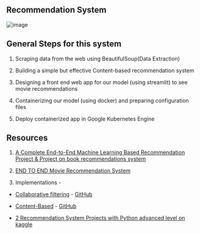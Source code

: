 ## Recommendation System
![image](https://user-images.githubusercontent.com/67424390/213967109-03aeefd2-3325-4097-8a80-526572dfcb0e.png)


## General Steps for this system
1. Scraping data from the web using BeautifulSoup(Data Extraction)

2. Building a simple but effective Content-based recommendation system

3. Designing a front end web app for our model (using streamlit) to see movie recommendations

4. Containerizing our model (using docker) and preparing configuration files

5. Deploy containerized app in Google Kubernetes Engine

## Resources
1. [A Complete End-to-End Machine Learning Based Recommendation Project & Project on book recommendations system](https://pub.towardsai.net/step-by-step-approach-to-building-a-recommendation-system-a65be5a54045)

2. [END TO END Movie Recommendation System](https://medium.com/geekculture/end-to-end-movie-recommendation-system-49b29a8b57ac)

3. Implementations - 
* [Collaborative filtering](https://pub.towardsai.net/step-by-step-approach-to-building-a-recommendation-system-a65be5a54045) - [GitHub](https://github.com/gowthamsr37/Book-Recommendation-system)
* [Content-Based](https://pub.towardsai.net/how-to-build-a-content-based-recommendation-system-f7d881a53e9a) - [GitHub](https://github.com/gowthamsr37/Movie-Recommendation-System)

* [2 Recommendation System Projects with Python advanced level on kaggle](https://www.kaggle.com/general/231001)

